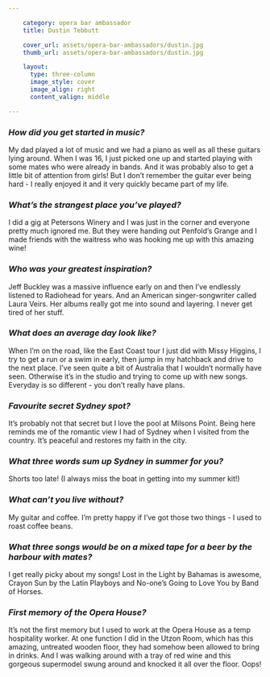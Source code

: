 ```yaml
---

    category: opera bar ambassador
    title: Dustin Tebbutt

    cover_url: assets/opera-bar-ambassadors/dustin.jpg
    thumb_url: assets/opera-bar-ambassadors/dustin.jpg

    layout:
      type: three-column
      image_style: cover
      image_align: right
      content_valign: middle

---
```


### *How did you get started in music?*
My dad played a lot of music and we had a piano as well as all these guitars lying around. When I was 16, I just picked one up and started playing with some mates who were already in bands. And it was probably also to get a little bit of attention from girls! But I don’t remember the guitar ever being hard - I really enjoyed it and it very quickly became part of my life.

### *What’s the strangest place you’ve played?*
I did a gig at Petersons Winery and I was just in the corner and everyone pretty much ignored me. But they were handing out Penfold’s Grange and I made friends with the waitress who was hooking me up with this amazing wine!

### *Who was your greatest inspiration?*
Jeff Buckley was a massive influence early on and then I’ve endlessly listened to Radiohead for years. And an American singer-songwriter called Laura Veirs. Her albums really got me into sound and layering. I never get tired of her stuff.

### *What does an average day look like?*
When I’m on the road, like the East Coast tour I just did with Missy Higgins, I try to get a run or a swim in early, then jump in my hatchback and drive to the next place. I’ve seen quite a bit of Australia that I wouldn’t normally have seen. Otherwise it’s in the studio and trying to come up with new songs. Everyday is so different - you don’t really have plans.

### *Favourite secret Sydney spot?*
It’s probably not that secret but I love the pool at Milsons Point. Being here reminds me of the romantic view I had of Sydney when I visited from the country. It’s peaceful and restores my faith in the city.

### *What three words sum up Sydney in summer for you?*
Shorts too late! (I always miss the boat in getting into my summer kit!)

### *What can’t you live without?*
My guitar and coffee. I’m pretty happy if I’ve got those two things - I used to roast coffee beans.

### *What three songs would be on a mixed tape for a beer by the harbour with mates?*
I get really picky about my songs! Lost in the Light by Bahamas is awesome, Crayon Sun by the Latin Playboys and No-one’s Going to Love You by Band of Horses.

### *First memory of the Opera House?*
It’s not the first memory but I used to work at the Opera House as a temp hospitality worker. At one function I did in the Utzon Room, which has this amazing, untreated wooden floor, they had somehow been allowed to bring in drinks. And I was walking around with a tray of red wine and this gorgeous supermodel swung around and knocked it all over the floor. Oops!
